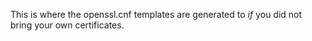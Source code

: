 This is where the openssl.cnf templates are generated to *if* you did not bring your own certificates.
